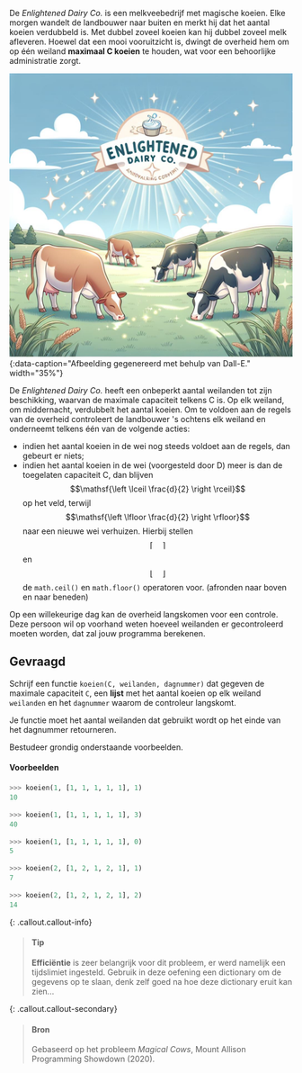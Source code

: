 De *Enlightened Dairy Co.* is een melkveebedrijf met magische koeien. Elke morgen wandelt de landbouwer naar buiten en merkt hij dat het aantal koeien verdubbeld is. Met dubbel zoveel koeien kan hij dubbel zoveel melk afleveren. Hoewel dat een mooi vooruitzicht is, dwingt de overheid hem om op één weiland **maximaal C koeien** te houden, wat voor een behoorlijke administratie zorgt.

![Afbeelding gegenereerd met behulp van Dall-E.](media/dalle.jpg "Afbeelding gegenereerd met behulp van Dall-E."){:data-caption="Afbeelding gegenereerd met behulp van Dall-E." width="35%"}

De *Enlightened Dairy Co.* heeft een onbeperkt aantal weilanden tot zijn beschikking, waarvan de maximale capaciteit telkens C is. Op elk weiland, om middernacht, verdubbelt het aantal koeien. Om te voldoen aan de regels van de overheid controleert de landbouwer 's ochtens elk weiland en onderneemt telkens één van de volgende acties:

- indien het aantal koeien in de wei nog steeds voldoet aan de regels, dan gebeurt er niets;
- indien het aantal koeien in de wei (voorgesteld door D) meer is dan de toegelaten capaciteit C, dan blijven $$\mathsf{\left \lceil \frac{d}{2} \right \rceil}$$ op het veld, terwijl $$\mathsf{\left \lfloor \frac{d}{2} \right \rfloor}$$ naar een nieuwe wei verhuizen. Hierbij stellen $$\lceil \quad\rceil$$ en $$\lfloor\quad \rfloor$$ de `math.ceil()` en `math.floor()` operatoren voor. (afronden naar boven en naar beneden)

Op een willekeurige dag kan de overheid langskomen voor een controle. Deze persoon wil op voorhand weten hoeveel weilanden er gecontroleerd moeten worden, dat zal jouw programma berekenen.

## Gevraagd
Schrijf een functie `koeien(C, weilanden, dagnummer)` dat gegeven de maximale capaciteit `C`, een **lijst** met het aantal koeien op elk weiland `weilanden` en het `dagnummer` waarom de controleur langskomt.

Je functie moet het aantal weilanden dat gebruikt wordt op het einde van het dagnummer retourneren.

Bestudeer grondig onderstaande voorbeelden.

#### Voorbeelden

```python
>>> koeien(1, [1, 1, 1, 1, 1], 1)
10
```

```python
>>> koeien(1, [1, 1, 1, 1, 1], 3)
40
```

```python
>>> koeien(1, [1, 1, 1, 1, 1], 0)
5
```

```python
>>> koeien(2, [1, 2, 1, 2, 1], 1)
7
```

```python
>>> koeien(2, [1, 2, 1, 2, 1], 2)
14
```

{: .callout.callout-info}
>#### Tip
> **Efficiëntie** is zeer belangrijk voor dit probleem, er werd namelijk een tijdslimiet ingesteld. Gebruik in deze oefening een dictionary om de gegevens op te slaan, denk zelf goed na hoe deze dictionary eruit kan zien...


{: .callout.callout-secondary}
>#### Bron
> Gebaseerd op het probleem *Magical Cows*, Mount Allison Programming Showdown (2020). 
